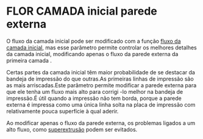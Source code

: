 FLOR CAMADA inicial parede externa
====
O fluxo da camada inicial pode ser modificado com a função [fluxo da camada inicial](material_flow_layer_0.md), mas esse parâmetro permite controlar os melhores detalhes da camada inicial, modificando apenas o fluxo da parede externa da primeira camada .

Certas partes da camada inicial têm maior probabilidade de se destacar da bandeja de impressão do que outras.As primeiras linhas de impressão são as mais arriscadas.Este parâmetro permite modificar a parede externa para que ele tenha um fluxo mais alto para corrigi -lo melhor na bandeja de impressão.É útil quando a impressão não tem borda, porque a parede externa é impressa como uma única linha solta na placa de impressão com relativamente pouca superfície à qual aderir.

Ao modificar apenas o fluxo da parede externa, os problemas ligados a um alto fluxo, como [superextrusão](../distúrbios/superextrusion.md) podem ser evitados.